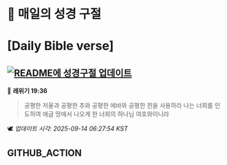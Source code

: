 # 🙏 매일의 성경 구절
# [Daily Bible verse]
## [![README에 성경구절 업데이트](https://github.com/DONGSUKA/first_test/actions/workflows/update-readme-bible.yml/badge.svg)](https://github.com/DONGSUKA/first_test/actions/workflows/update-readme-bible.yml)
<!-- START_BIBLE_VERSE -->
📖 **레위기 19:36**
> 공평한 저울과 공평한 추와 공평한 에바와 공평한 힌을 사용하라 나는 너희를 인도하여 애굽 땅에서 나오게 한 너희의 하나님 여호와이니라

🕊️ _업데이트 시각: 2025-09-14 06:27:54 KST_
  <!-- END_BIBLE_VERSE -->
## GITHUB_ACTION
